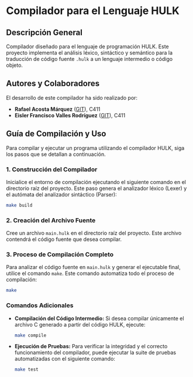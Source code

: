 # Compilador para el Lenguaje HULK

## Descripción General

Compilador diseñado para el lenguaje de programación HULK. Este proyecto implementa el análisis léxico, sintáctico y semántico para la traducción de código fuente `.hulk` a un lenguaje intermedio o código objeto.

## Autores y Colaboradores

El desarrollo de este compilador ha sido realizado por:

- **Rafael Acosta Márquez** ([GIT](https://github.com/theGitNoob)), C411
- **Eisler Francisco Valles Rodríguez** ([GIT](https://github.com/Eisler2712)), C411

## Guía de Compilación y Uso

Para compilar y ejecutar un programa utilizando el compilador HULK, siga los pasos que se detallan a continuación.

### 1. Construcción del Compilador

Inicialice el entorno de compilación ejecutando el siguiente comando en el directorio raíz del proyecto. Este paso genera el analizador léxico (Lexer) y el autómata del analizador sintáctico (Parser):

```bash
make build
```

### 2. Creación del Archivo Fuente

Cree un archivo `main.hulk` en el directorio raíz del proyecto. Este archivo contendrá el código fuente que desea compilar.

### 3. Proceso de Compilación Completo

Para analizar el código fuente en `main.hulk` y generar el ejecutable final, utilice el comando `make`. Este comando automatiza todo el proceso de compilación:

```bash
make
```

### Comandos Adicionales

-   **Compilación del Código Intermedio:** Si desea compilar únicamente el archivo C generado a partir del código HULK, ejecute:

    ```bash
    make compile
    ```

-   **Ejecución de Pruebas:** Para verificar la integridad y el correcto funcionamiento del compilador, puede ejecutar la suite de pruebas automatizadas con el siguiente comando:

    ```bash
    make test
    ```
